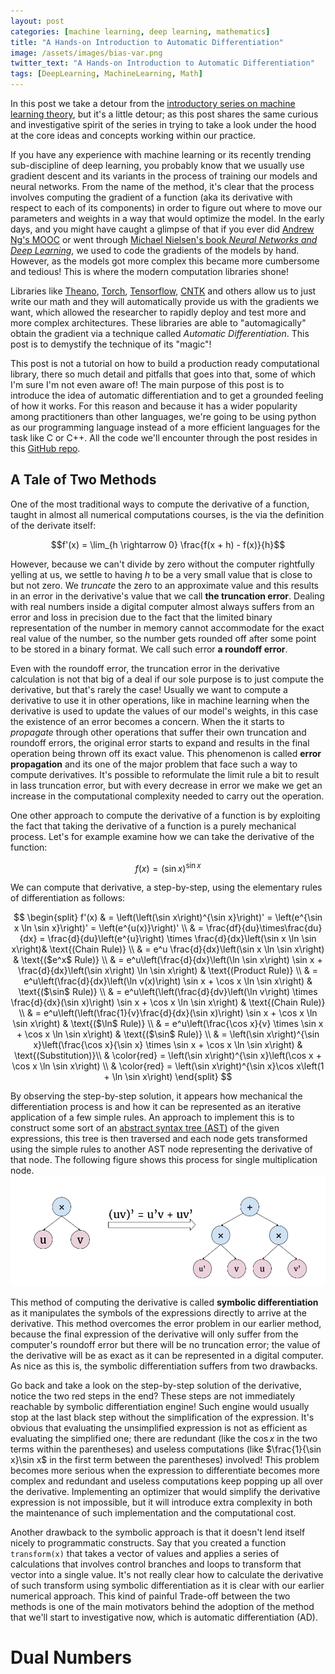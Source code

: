 ```yaml
---
layout: post
categories: [machine learning, deep learning, mathematics]
title: "A Hands-on Introduction to Automatic Differentiation"
image: /assets/images/bias-var.png
twitter_text: "A Hands-on Introduction to Automatic Differentiation"
tags: [DeepLearning, MachineLearning, Math]
---
```


In this post we take a detour from the [introductory series on machine learning theory](/ml-theory-pt1), but it's a little detour; as this post shares the same curious and investigative spirit of the series in trying to take a look under the hood at the core ideas and concepts working within our practice.

If you have any experience with machine learning or its recently trending sub-discipline of deep learning, you probably know that we usually use gradient descent and its variants in the process of training our models and neural networks. From the name of the method, it's clear that the process involves computing the gradient of a function (aka its derivative with respect to each of its components) in order to figure out where to move our parameters and weights in a way that would optimize the model. In the early days, and you might have caught a glimpse of that if you ever did [Andrew Ng's MOOC](https://www.coursera.org/learn/machine-learning) or went through [Michael Nielsen's book *Neural Networks and Deep Learning*](http://neuralnetworksanddeeplearning.com/), we used to code the gradients of the models by hand. However, as the models got more complex this became more cumbersome and tedious! This is where the modern computation libraries shone!

Libraries like [Theano](http://deeplearning.net/software/theano/), [Torch](http://torch.ch/), [Tensorflow](https://www.tensorflow.org/), [CNTK](https://www.microsoft.com/en-us/research/product/cognitive-toolkit/) and others allow us to just write our math and they will automatically provide us with the gradients we want, which allowed the researcher to rapidly deploy and test more and more complex architectures. These libraries are able to "automagically" obtain the gradient via a technique called *Automatic Differentiation*. This post is to demystify the technique of its "magic"!

This post is not a tutorial on how to build a production ready computational library, there so much detail and pitfalls that goes into that, some of which I'm sure I'm not even aware of! The main purpose of this post is to introduce the idea of automatic differentiation and to get a grounded feeling of how it works. For this reason and because it has a wider popularity among practitioners than other languages, we're going to be using python as our programming language instead of a more efficient languages for the task like C or C++. All the code we'll encounter through the post resides in this [GitHub repo](<put-repo-link-here>).

## A Tale of Two Methods

One of the most traditional ways to compute the derivative of a function, taught in almost all numerical computations courses, is the via the definition of the derivate itself:

$$f'(x) = \lim_{h \rightarrow 0} \frac{f(x + h) - f(x)}{h}$$

However, because we can't divide by zero without the computer rightfully yelling at us, we settle to having $h$ to be a very small value that is close to but not zero. We *truncate* the zero to an approximate value and this results in an error in the derivative's value that we call **the truncation error**. Dealing with real numbers inside a digital computer almost always suffers from an error and loss in precision due to the fact that the limited binary representation of the number in memory cannot accommodate for the exact real value of the number, so the number gets rounded off after some point to be stored in a binary format. We call such error **a roundoff error**.

Even with the roundoff error, the truncation error in the derivative calculation is not that big of a deal if our sole purpose is to just compute the derivative, but that's rarely the case! Usually we want to compute a derivative to use it in other operations, like in machine learning when the derivative is used to update the values of our model's weights, in this case the existence of an error becomes a concern. When the it starts to *propagate* through other operations that suffer their own truncation and roundoff errors, the original error starts to expand and results in the final operation being thrown off its exact value. This phenomenon is called **error propagation** and its one of the major problem that face such a way to compute derivatives. It's possible to reformulate the limit rule a bit to result in lass truncation error, but with every decrease in error we make we get an increase in the computational complexity needed to carry out the operation.

One other approach to compute the derivative of a function is by exploiting the fact that taking the derivative of a function is a purely mechanical process. Let's for example examine how we can take the derivative of the function:

$$f(x)=\left(\sin x\right)^{\sin x}$$

We can compute that derivative, a step-by-step, using the elementary rules of differentiation as follows:

$$
\begin{split}
    f'(x) & = \left(\left(\sin x\right)^{\sin x}\right)'  = \left(e^{\sin x \ln    \sin x}\right)' = \left(e^{u(x)}\right)' \\
    & = \frac{df}{du}\times\frac{du}{dx} = \frac{d}{du}\left(e^{u}\right) \times \frac{d}{dx}\left(\sin x \ln \sin x\right)& \text{(Chain Rule)} \\
    & = e^u \frac{d}{dx}\left(\sin x \ln \sin x\right) & \text{($e^x$ Rule)} \\
    & = e^u\left(\frac{d}{dx}\left(\ln \sin x\right) \sin x + \frac{d}{dx}\left(\sin x\right) \ln \sin x\right) & \text{(Product Rule)} \\
    & = e^u\left(\frac{d}{dx}\left(\ln v(x)\right) \sin x + \cos x \ln \sin x\right) & \text{($\sin$ Rule)} \\
    & = e^u\left(\left(\frac{d}{dv}\left(\ln v\right) \times \frac{d}{dx}(\sin x)\right) \sin x + \cos x \ln \sin x\right) & \text{(Chain Rule)} \\
    & = e^u\left(\left(\frac{1}{v}\frac{d}{dx}(\sin x)\right) \sin x + \cos x \ln \sin x\right) & \text{($\ln$ Rule)} \\
    & = e^u\left(\frac{\cos x}{v} \times \sin x + \cos x \ln \sin x\right) & \text{($\sin$ Rule)} \\
    & = \left(\sin x\right)^{\sin x}\left(\frac{\cos x}{\sin x} \times \sin x + \cos x \ln \sin x\right) & \text{(Substitution)}\\
    & \color{red} = \left(\sin x\right)^{\sin x}\left(\cos x + \cos x \ln \sin x\right) \\
    & \color{red} = \left(\sin x\right)^{\sin x}\cos x\left(1 + \ln \sin x\right)
\end{split}
$$

By observing the step-by-step solution, it appears how mechanical the differentiation process is and how it can be represented as an iterative application of a few simple rules. An approach to implement this is to construct some sort of an [abstract syntax tree (AST)](https://en.wikipedia.org/wiki/Abstract_syntax_tree) of the given expressions, this tree is then traversed and each node gets transformed using the simple rules to another AST node representing the derivative of that node. The following figure shows this process for single multiplication node.
![](/assets/images/symb-diff-ast.png)

This method of computing the derivative is called **symbolic differentiation** as it manipulates the symbols of the expressions directly to arrive at the derivative. This method overcomes the error problem in our earlier method, because the final expression of the derivative will only suffer from the computer's roundoff error but there will be no truncation error; the value of the derivative will be as exact as it can be represented in a digital computer. As nice as this is, the symbolic differentiation suffers from two drawbacks.

Go back and take a look on the step-by-step solution of the derivative, notice the two red steps in the end? These steps are not immediately reachable by symbolic differentiation engine! Such engine would usually stop at the last black step without the simplification of the expression. It's obvious that evaluating the unsimplified expression is not as efficient as evaluating the simplified one; there are redundant (like the $\cos x$ in the two terms within the parentheses) and useless computations (like $\frac{1}{\sin x}\sin x$ in the first term between the parentheses) involved! This problem becomes more serious when the expression to differentiate becomes more complex and redundant and useless computations keep popping up all over the derivative. Implementing an optimizer that would simplify the derivative expression is not impossible, but it will introduce extra complexity in both the maintenance of such implementation and the computational cost.

Another drawback to the symbolic approach is that it doesn't lend itself nicely to programmatic constructs. Say that you created a function `transform(x)` that takes a vector of values and applies a series of calculations that involves control branches and loops to transform that vector into a single value. It's not really clear how to calculate the derivative of such transform using symbolic differentiation as it is clear with our earlier numerical approach. This kind of painful Trade-off between the two methods is one of the main motivators behind the adoption of the method that we'll start to investigative now, which is automatic differentiation (AD).

# Dual Numbers
